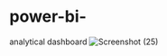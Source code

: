 # power-bi-
analytical dashboard
![Screenshot (25)](https://github.com/user-attachments/assets/cf217d61-c423-46a4-9da8-f660728e95a1)
